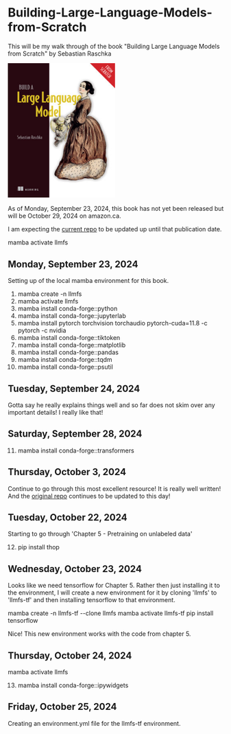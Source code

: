 # Building-Large-Language-Models-from-Scratch

This will be my walk through of the book "Building Large Language Models from Scratch" by Sebastian Raschka

 <a href="http://mng.bz/orYv"><img src="images/Raschka-HI.png" width="250px"></a> 

 As of Monday, September 23, 2024, this book has not yet been released but will be October 29, 2024 on amazon.ca.

 I am expecting the [current repo](https://github.com/rasbt/LLMs-from-scratch) to be updated up until that publication date.

 mamba activate llmfs


## Monday, September 23, 2024

Setting up of the local mamba environment for this book. 

 1) mamba create -n llmfs
 2) mamba activate llmfs
 3) mamba install conda-forge::python
 4) mamba install conda-forge::jupyterlab
 5) mamba install pytorch torchvision torchaudio pytorch-cuda=11.8 -c pytorch -c nvidia
 6) mamba install conda-forge::tiktoken
 7) mamba install conda-forge::matplotlib
 8) mamba install conda-forge::pandas
 9) mamba install conda-forge::tqdm
10) mamba install conda-forge::psutil

## Tuesday, September 24, 2024

Gotta say he really explains things well and so far does not skim over any important details! I really like that!

## Saturday, September 28, 2024

11) mamba install conda-forge::transformers

## Thursday, October 3, 2024

Continue to go through this most excellent resource! It is really well written! And the [original repo](https://github.com/rasbt/LLMs-from-scratch) continues to be updated to this day! 

## Tuesday, October 22, 2024

Starting to go through 'Chapter 5 - Pretraining on unlabeled data'

12) pip install thop

## Wednesday, October 23, 2024

Looks like we need tensorflow for Chapter 5. Rather then just installing it to the environment, I will create a new environment for it by cloning 'llmfs' to 'llmfs-tf' and then installing tensorflow to that environment.

mamba create -n llmfs-tf --clone llmfs
mamba activate llmfs-tf
pip install tensorflow

Nice! This new environment works with the code from chapter 5.

## Thursday, October 24, 2024

mamba activate llmfs

13) mamba install conda-forge::ipywidgets

## Friday, October 25, 2024

Creating an environment.yml file for the llmfs-tf environment.